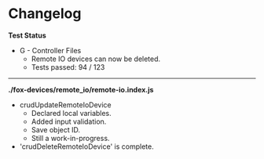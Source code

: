 # Changelog

**Test Status**
* G - Controller Files
	* Remote IO devices can now be deleted.
	* Tests passed: 94 / 123

---

**./fox-devices/remote_io/remote-io.index.js**
* crudUpdateRemoteIoDevice
	* Declared local variables.
	* Added input validation.
	* Save object ID.
	* Still a work-in-progress.
* 'crudDeleteRemoteIoDevice' is complete.
